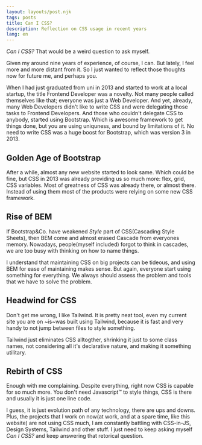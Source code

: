 ```yaml
---
layout: layouts/post.njk
tags: posts
title: Can I CSS?
description: Reflection on CSS usage in recent years
lang: en
---
```


*Can I CSS?* That would be a weird question to ask myself.

Given my around nine years of experience, of course, I can. But lately, I feel more and more distant from it. So I just wanted to reflect those thoughts now for future me, and perhaps you.

When I had just graduated from uni in 2013 and started to work at a local startup, the title Frontend Developer was a novelty. Not many people called themselves like that; everyone was just a Web Developer. And yet, already, many Web Developers didn't like to write CSS and were delegating those tasks to Frontend Developers. And those who couldn't delegate CSS to anybody, started using Bootstrap. Which is awesome framework to get things done, but you are using uniquness, and bound by limitations of it. No need to write CSS was a huge boost for Bootstrap, which was version 3 in 2013.


## Golden Age of Bootstrap

After a while, almost any new website started to look same. Which could be fine, but CSS in 2013 was already providing us so much more: flex, grid, CSS variables. Most of greatness of CSS was already there, or almost there. Instead of using them most of the products were relying on some new CSS framework.


## Rise of BEM

If Bootstrap&amp;Co. have weakened *Style* part of CSS(Cascading Style Sheets), then BEM come and almost erased Cascade from everyones memory. Nowadays, people(myself included) forgot to think in cascades, we are too busy with thinking on how to name things.

I understand that maintaining CSS on big projects can be tideous, and using BEM for ease of maintaining makes sense. But again, everyone start using something for everything. We always should assess the problem and tools that we have to solve the problem.


## Headwind for CSS

Don't get me wrong, I like Tailwind. It is pretty neat tool, even my current site you are on ~is~was built using Tailwind, because it is fast and very handy to not jump between files to style something.

Tailwind just eliminates CSS alltogther, shrinking it just to some class names, not considering all it's declarative nature, and making it something utilitary.


## Rebirth of CSS

Enough with me complaining. Despite everything, right now CSS is capable for so much more. You don't need Javascript™ to style things, CSS is there and usually it is just one line code.

I guess, it is just evolution path of any technology, there are ups and downs. Plus, the projects that I work on now(at work, and at a spare time, like this website) are not using CSS much, I am constantly battling with CSS-in-JS, Design Systems, Tailwind and other stuff. I just need to keep asking myself *Can I CSS?* and keep answering that retorical question.
